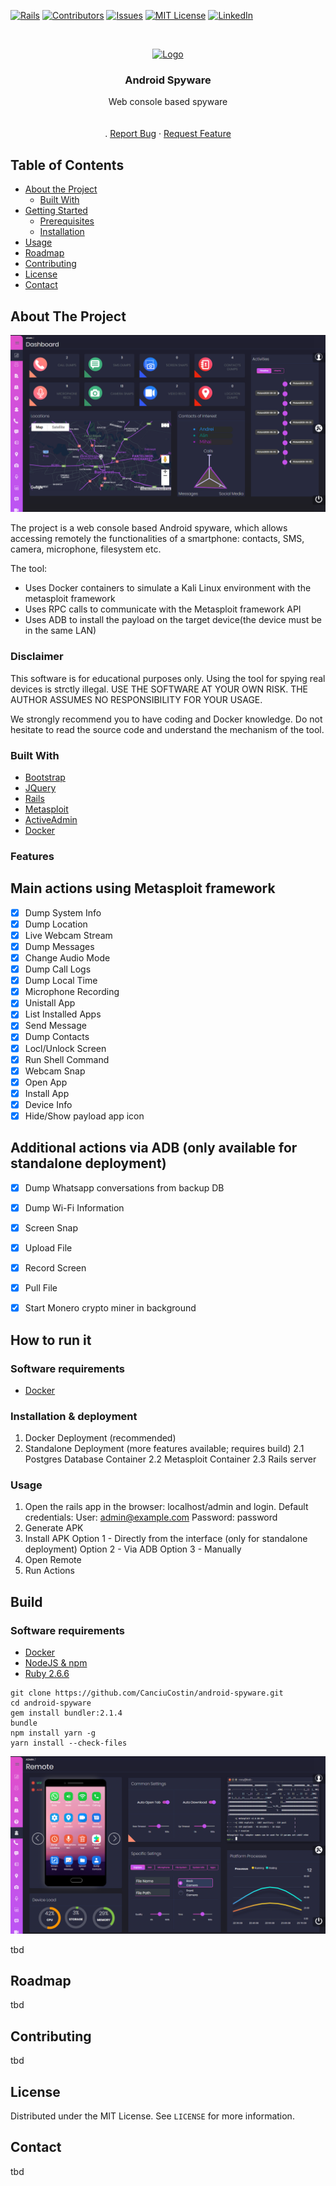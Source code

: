 [![Rails][rails-shield]][rails-url]
[![Contributors][contributors-shield]][contributors-url]
[![Issues][issues-shield]][issues-url]
[![MIT License][license-shield]][license-url]
[![LinkedIn][linkedin-shield]][linkedin-url]



<!-- PROJECT LOGO -->
<br />
<p align="center">
  <a href="https://github.com/CanciuCostin/android-spyware">
    <img src="images/logo.png" alt="Logo" width="80" height="80">
  </a>

  <h3 align="center">Android Spyware</h3>

  <p align="center">
    Web console based spyware
    <br />
    <!-- <a href="https://github.com/othneildrew/Best-README-Template"><strong>Explore the docs »</strong></a> -->
    <br />
    <br />
    <!-- <a href="https://github.com/othneildrew/Best-README-Template">View Demo</a> -->
    .
    <a href="https://github.com/CanciuCostin/android-spyware/issues">Report Bug</a>
    ·
    <a href="https://github.com/CanciuCostin/android-spyware/issues">Request Feature</a>
  </p>
</p>



<!-- TABLE OF CONTENTS -->
## Table of Contents

* [About the Project](#about-the-project)
  * [Built With](#built-with)
* [Getting Started](#getting-started)
  * [Prerequisites](#prerequisites)
  * [Installation](#installation)
* [Usage](#usage)
* [Roadmap](#roadmap)
* [Contributing](#contributing)
* [License](#license)
* [Contact](#contact)






<!-- ABOUT THE PROJECT -->
## About The Project

[![Dashboard Screen Shot][product-screenshot]](https://github.com/CanciuCostin/android-spyware)

The project is a web console based Android spyware, which allows accessing remotely the functionalities of a smartphone: contacts, SMS, camera, microphone, filesystem etc.

The tool:
* Uses Docker containers to simulate a Kali Linux environment with the metasploit framework
* Uses RPC calls to communicate with the Metasploit framework API
* Uses ADB to install the payload on the target device(the device must be in the same LAN)

### Disclaimer
This software is for educational purposes only. Using the tool for spying real devices is strctly illegal. USE THE SOFTWARE AT YOUR OWN RISK. THE AUTHOR ASSUMES NO RESPONSIBILITY FOR YOUR USAGE.

We strongly recommend you to have coding and Docker knowledge. Do not hesitate to read the source code and understand the mechanism of the tool.
### Built With
* [Bootstrap](https://getbootstrap.com)
* [JQuery](https://jquery.com)
* [Rails](https://rubyonrails.org/)
* [Metasploit](https://www.metasploit.com/)
* [ActiveAdmin](https://activeadmin.info/)
* [Docker](https://www.docker.com/)

### Features

## Main actions using Metasploit framework

- [x] Dump System Info
- [x] Dump Location
- [x] Live Webcam Stream
- [x] Dump Messages
- [x] Change Audio Mode
- [x] Dump Call Logs
- [x] Dump Local Time
- [x] Microphone Recording
- [x] Unistall App
- [x] List Installed Apps
- [x] Send Message
- [x] Dump Contacts
- [x] Locl/Unlock Screen
- [x] Run Shell Command
- [x] Webcam Snap
- [x] Open App
- [x] Install App
- [x] Device Info
- [x] Hide/Show payload app icon

## Additional actions via ADB (only available for standalone deployment)

- [x] Dump Whatsapp conversations from backup DB
- [x] Dump Wi-Fi Information
- [x] Screen Snap
- [x] Upload File
- [x] Record Screen
- [x] Pull File
- [x] Start Monero crypto miner in background



<!-- GETTING STARTED -->
## How to run it

### Software requirements
- [Docker](https://www.docker.com/products/docker)

### Installation & deployment 
1. Docker Deployment (recommended)
2. Standalone Deployment (more features available; requires build)
  2.1 Postgres Database Container
  2.2 Metasploit Container
  2.3 Rails server


### Usage
1. Open the rails app in the browser: localhost/admin and login. Default credentials:
  User: admin@example.com
  Password: password
2. Generate APK
3. Install APK
  Option 1 - Directly from the interface (only for standalone deployment)
  Option 2 - Via ADB
  Option 3 - Manually
4. Open Remote
5. Run Actions

## Build

### Software requirements
- [Docker](https://www.docker.com/products/docker)
- [NodeJS & npm](https://nodejs.org/en/download/)
- [Ruby 2.6.6](https://rubyinstaller.org/downloads/archives/)

```
git clone https://github.com/CanciuCostin/android-spyware.git
cd android-spyware
gem install bundler:2.1.4
bundle
npm install yarn -g
yarn install --check-files
```


[![Remote Screen Shot][remote-screenshot]](https://github.com/CanciuCostin/android-spyware)

tbd

## Roadmap

tbd

## Contributing

tbd

## License

Distributed under the MIT License. See `LICENSE` for more information.



<!-- CONTACT -->
## Contact

tbd



<!-- MARKDOWN LINKS & IMAGES -->
<!-- https://www.markdownguide.org/basic-syntax/#reference-style-links -->
[rails-shield]: https://img.shields.io/badge/rails-v6.0.2.2-green
[rails-url]: https://github.com/CanciuCostin/android-spyware/graphs/contributors
[contributors-shield]: https://img.shields.io/github/contributors/CanciuCostin/android-spyware.svg?style=flat-square
[contributors-url]: https://github.com/CanciuCostin/android-spyware/graphs/contributors
[issues-shield]: https://img.shields.io/github/issues/CanciuCostin/android-spyware.svg?style=flat-square
[issues-url]: https://github.com/CanciuCostin/android-spyware/issues
[license-shield]: https://img.shields.io/github/license/othneildrew/Best-README-Template.svg?style=flat-square
[license-url]: https://github.com/CanciuCostin/android-spyware/blob/master/LICENSE.md
[linkedin-shield]: https://img.shields.io/badge/-LinkedIn-black.svg?style=flat-square&logo=linkedin&colorB=555
[linkedin-url]: https://ro.linkedin.com/in/costin-canciu-b3572a105
[product-screenshot]: images/dashboard.png
[remote-screenshot]: images/remote.png
